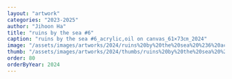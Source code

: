 ```yaml
---
layout: "artwork"
categories: "2023-2025"
author: "Jihoon Ha"
title: "ruins by the sea #6"
caption: "ruins by the sea #6_acrylic,oil on canvas_61×73㎝_2024"
image: "/assets/images/artworks/2024/ruins%20by%20the%20sea%20%236%20acrylic%2Coil%20on%20canvas%2061x73cm%202024.jpg"
thumb: "/assets/images/artworks/2024/thumbs/ruins%20by%20the%20sea%20%236%20acrylic%2Coil%20on%20canvas%2061x73cm%202024.jpg"
order: 80
orderByYear: 2024
---
```

